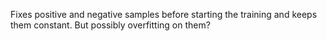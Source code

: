 Fixes positive and negative samples before starting the training and keeps them constant. But possibly overfitting on them?
